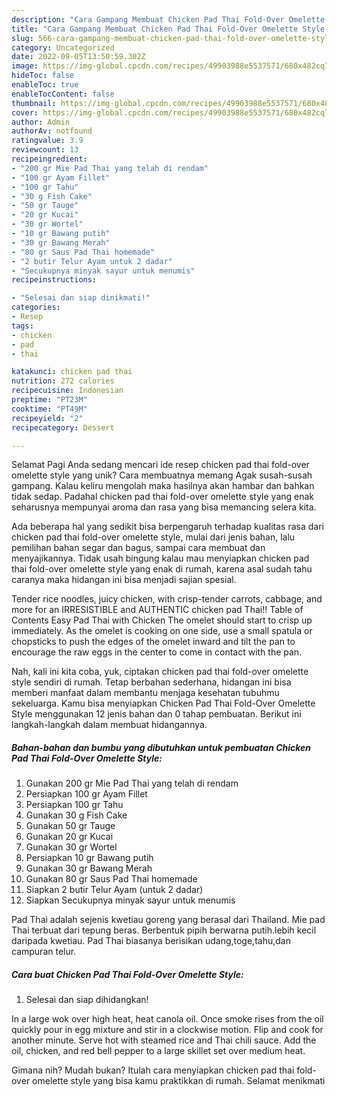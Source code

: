 ```yaml
---
description: "Cara Gampang Membuat Chicken Pad Thai Fold-Over Omelette Style yang Lezat Sekali, Mantap"
title: "Cara Gampang Membuat Chicken Pad Thai Fold-Over Omelette Style yang Lezat Sekali, Mantap"
slug: 566-cara-gampang-membuat-chicken-pad-thai-fold-over-omelette-style-yang-lezat-sekali-mantap
category: Uncategorized
date: 2022-09-05T13:50:59.302Z
image: https://img-global.cpcdn.com/recipes/49903988e5537571/680x482cq70/chicken-pad-thai-fold-over-omelette-style-foto-resep-utama.jpg
hideToc: false
enableToc: true
enableTocContent: false
thumbnail: https://img-global.cpcdn.com/recipes/49903988e5537571/680x482cq70/chicken-pad-thai-fold-over-omelette-style-foto-resep-utama.jpg
cover: https://img-global.cpcdn.com/recipes/49903988e5537571/680x482cq70/chicken-pad-thai-fold-over-omelette-style-foto-resep-utama.jpg
author: Admin
authorAv: notfound
ratingvalue: 3.9
reviewcount: 13
recipeingredient:
- "200 gr Mie Pad Thai yang telah di rendam"
- "100 gr Ayam Fillet"
- "100 gr Tahu"
- "30 g Fish Cake"
- "50 gr Tauge"
- "20 gr Kucai"
- "30 gr Wortel"
- "10 gr Bawang putih"
- "30 gr Bawang Merah"
- "80 gr Saus Pad Thai homemade"
- "2 butir Telur Ayam untuk 2 dadar"
- "Secukupnya minyak sayur untuk menumis"
recipeinstructions:

- "Selesai dan siap dinikmati!"
categories:
- Resep
tags:
- chicken
- pad
- thai

katakunci: chicken pad thai 
nutrition: 272 calories
recipecuisine: Indonesian
preptime: "PT23M"
cooktime: "PT49M"
recipeyield: "2"
recipecategory: Dessert

---
```



Selamat Pagi Anda sedang mencari ide resep chicken pad thai fold-over omelette style yang unik? Cara membuatnya memang Agak susah-susah gampang. Kalau keliru mengolah maka hasilnya akan hambar dan bahkan tidak sedap. Padahal chicken pad thai fold-over omelette style yang enak seharusnya mempunyai aroma dan rasa yang bisa memancing selera kita.


Ada beberapa hal yang sedikit bisa berpengaruh terhadap kualitas rasa dari chicken pad thai fold-over omelette style, mulai dari jenis bahan, lalu pemilihan bahan segar dan bagus, sampai cara membuat dan menyajikannya. Tidak usah bingung kalau mau menyiapkan chicken pad thai fold-over omelette style yang enak di rumah, karena asal sudah tahu caranya maka hidangan ini bisa menjadi sajian spesial.

Tender rice noodles, juicy chicken, with crisp-tender carrots, cabbage, and more for an IRRESISTIBLE and AUTHENTIC chicken pad Thai!! Table of Contents Easy Pad Thai with Chicken The omelet should start to crisp up immediately. As the omelet is cooking on one side, use a small spatula or chopsticks to push the edges of the omelet inward and tilt the pan to encourage the raw eggs in the center to come in contact with the pan.


Nah, kali ini kita coba, yuk, ciptakan chicken pad thai fold-over omelette style sendiri di rumah. Tetap berbahan sederhana, hidangan ini bisa memberi manfaat dalam membantu menjaga kesehatan tubuhmu sekeluarga. Kamu bisa menyiapkan Chicken Pad Thai Fold-Over Omelette Style menggunakan 12 jenis bahan dan 0 tahap pembuatan. Berikut ini langkah-langkah dalam membuat hidangannya.

<!--inarticleads1-->

##### Bahan-bahan dan bumbu yang dibutuhkan untuk pembuatan Chicken Pad Thai Fold-Over Omelette Style:

1. Gunakan 200 gr Mie Pad Thai yang telah di rendam
1. Persiapkan 100 gr Ayam Fillet
1. Persiapkan 100 gr Tahu
1. Gunakan 30 g Fish Cake
1. Gunakan 50 gr Tauge
1. Gunakan 20 gr Kucai
1. Gunakan 30 gr Wortel
1. Persiapkan 10 gr Bawang putih
1. Gunakan 30 gr Bawang Merah
1. Gunakan 80 gr Saus Pad Thai homemade
1. Siapkan 2 butir Telur Ayam (untuk 2 dadar)
1. Siapkan Secukupnya minyak sayur untuk menumis


Pad Thai adalah sejenis kwetiau goreng yang berasal dari Thailand. Mie pad Thai terbuat dari tepung beras. Berbentuk pipih berwarna putih.lebih kecil daripada kwetiau. Pad Thai biasanya berisikan udang,toge,tahu,dan campuran telur. 

<!--inarticleads2-->

##### Cara buat Chicken Pad Thai Fold-Over Omelette Style:


1. Selesai dan siap dihidangkan!

In a large wok over high heat, heat canola oil. Once smoke rises from the oil quickly pour in egg mixture and stir in a clockwise motion. Flip and cook for another minute. Serve hot with steamed rice and Thai chili sauce. Add the oil, chicken, and red bell pepper to a large skillet set over medium heat. 

Gimana nih? Mudah bukan? Itulah cara menyiapkan chicken pad thai fold-over omelette style yang bisa kamu praktikkan di rumah. Selamat menikmati
